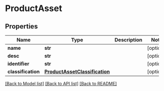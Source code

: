 # ProductAsset

## Properties
Name | Type | Description | Notes
------------ | ------------- | ------------- | -------------
**name** | **str** |  | [optional] 
**desc** | **str** |  | [optional] 
**identifier** | **str** |  | [optional] 
**classification** | [**ProductAssetClassification**](ProductAssetClassification.md) |  | [optional] 

[[Back to Model list]](../README.md#documentation-for-models) [[Back to API list]](../README.md#documentation-for-api-endpoints) [[Back to README]](../README.md)


